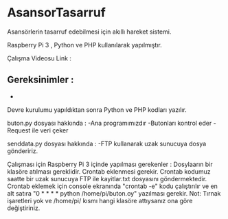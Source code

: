 # AsansorTasarruf

Asansörlerin tasarruf edebilmesi için akıllı hareket sistemi. 

Raspberry Pi 3 , Python ve PHP kullanılarak yapılmıştır.

Çalışma Videosu Link : 

Gereksinimler :
-
-

Devre kurulumu yapıldıktan sonra Python ve PHP kodları yazılır.

buton.py dosyası hakkında :
-Ana programımızdır
-Butonları kontrol eder
-Request ile veri çeker

senddata.py dosyası hakkında :
-FTP kullanarak uzak sunucuya dosya göndeririz.

Çalışması için Raspberry Pi 3 içinde yapılması gerekenler : 
Dosylaarın bir klasöre atılması gereklidir.
Crontab eklenmesi gerekir. Crontab kodumuz saatte bir uzak sunucuya FTP ile kayitlar.txt dosyasını göndermektedir.
Crontab eklemek için console ekranında "crontab -e" kodu çalıştırılır ve en alt satıra "0 * * * * python /home/pi/buton.oy" yazılması gerekir.
Not: Tırnak işaretleri yok ve /home/pi/ kısmı hangi klasöre attıysanız ona göre değiştiriniz.

